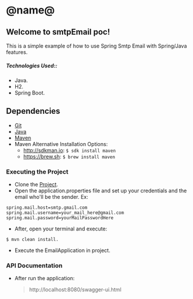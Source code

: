 # @name@

## Welcome to smtpEmail poc!

This is a simple example of how to use Spring Smtp Email with Spring/Java features.

##### Technologies Used::
 - Java.
 - H2.
 - Spring Boot.

## Dependencies
- [Git](https://www.atlassian.com/git/tutorials/install-git)
- [Java](https://www.java.com/en/download/help/download_options.xml)
- [Maven](https://maven.apache.org/install.html)
- Maven Alternative Installation Options: 
  - http://sdkman.io: `$ sdk install maven`
  - https://brew.sh: `$ brew install maven`

### Executing the Project
- Clone the [Project](https://github.com/JoaoPedroCardoso/smtp-email-poc.git).
- Open the application.properties file and set up your credentials and the email who'll be the sender. Ex:
```
spring.mail.host=smtp.gmail.com
spring.mail.username=your_mail_here@gmail.com
spring.mail.password=yourMailPasswordHere
```
- After, open your terminal and execute: 
```
$ mvn clean install.
```
- Execute the EmailApplication in project.

### API Documentation
- After run the application:

	> http://localhost:8080/swagger-ui.html